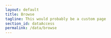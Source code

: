 ```yaml
---
layout: default
title: Browse
tagline: This would probably be a custom page
section_id: dataAccess
permalink: /data/browse
---
```


<div class="row" style="background: white; margin-top: 40px; margin-bottom: 60px">


  <!-- img src="/images/placeholder_for_js_lib.png" style="display: block; margin: auto;"/ -->
  <div id="tree" class="catalogue-of-life"></div>
</div>
  <script >
    'use strict';

const e = React.createElement;

class PublicTree extends React.Component {

    render() {
       
      return e(
        ColBrowser.Tree,
        { catalogueKey: '{{ site.react.datasetKey }}' , pathToTaxon: '{{ site.react.pathToTaxon }}', pathToDataset: '{{ site.react.pathToDataset }}' }
      );
    }
  }

const domContainer = document.querySelector('#tree');
ReactDOM.render(e(PublicTree), domContainer);
  </script>